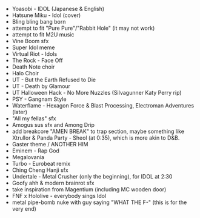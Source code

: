 - Yoasobi - IDOL (Japanese & English)
- Hatsune Miku - Idol (cover)
- Bling bling bang born
- attempt to fit "Pure Pure"/"Rabbit Hole" (it may not work)
- attempt to fit M2U music
- Vine Boom sfx
- Super Idol meme
- Virtual Riot - Idols
- The Rock - Face Off
- Death Note choir
- Halo Choir
- UT - But the Earth Refused to Die
- UT - Death by Glamour
- UT Halloween Hack - No More Nuzzles (SiIvagunner Katy Perry rip)
- PSY - Gangnam Style
- Waterflame - Hexagon Force & Blast Processing, Electroman Adventures (later)
- "All my fellas" sfx
- Amogus sus sfx and Among Drip
- add breakcore "AMEN BREAK" to trap section, maybe something like Xtrullor & Panda Party - Sheol (at 0:35), which is more akin to D&B.
- Gaster theme / ANOTHER HIM
- Eminem - Rap God
- Megalovania
- Turbo - Eurobeat remix
- Ching Cheng Hanji sfx
- Undertale - Metal Crusher (only the beginning), for IDOL at 2:30
- Goofy ahh & modern brainrot sfx
- take inspiration from Magentium (including MC wooden door)
- FNF x Hololive - everybody sings Idol
- metal pipe-bomb nuke with guy saying "WHAT THE F-" (this is for the very end)
